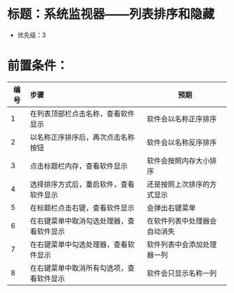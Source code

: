 # 标题：系统监视器——列表排序和隐藏
* 优先级：3
# 前置条件：

| 编号 | 步骤                                     | 预期                         |
| ---- | :--------------------------------------- | ---------------------------- |
| 1    | 在列表顶部栏点击名称，查看软件显示       | 软件会以名称正序排序         |
| 2    | 以名称正序排序后，再次点击名称按钮       | 软件会以名称反序排序         |
| 3    | 点击标题栏内存，查看软件显示             | 软件会按照内存大小排序       |
| 4    | 选择排序方式后，重启软件，查看软件显示   | 还是按照上次排序的方式显示   |
| 5    | 在标题栏点击右键，查看软件显示           | 会弹出右键菜单               |
| 6    | 在右键菜单中取消勾选处理器，查看软件显示 | 在软件列表中处理器会自动消失 |
| 7    | 在右键菜单中勾选处理器，查看软件显示     | 软件列表中会添加处理器一列   |
| 8    | 在右键菜单中取消所有勾选项，查看软件显示 | 软件会只显示名称一列         |

